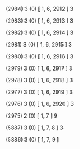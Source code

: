 (2984) 3 (0) [ 1, 6, 2912 ] 3 


(2983) 3 (0) [ 1, 6, 2913 ] 3 


(2982) 3 (0) [ 1, 6, 2914 ] 3 


(2981) 3 (0) [ 1, 6, 2915 ] 3 


(2980) 3 (0) [ 1, 6, 2916 ] 3 


(2979) 3 (0) [ 1, 6, 2917 ] 3 


(2978) 3 (0) [ 1, 6, 2918 ] 3 


(2977) 3 (0) [ 1, 6, 2919 ] 3 


(2976) 3 (0) [ 1, 6, 2920 ] 3 


(2975) 2 (0) [ 1, 7 ] 9 


(5887) 3 (0) [ 1, 7, 8 ] 3 


(5886) 3 (0) [ 1, 7, 9 ]  

